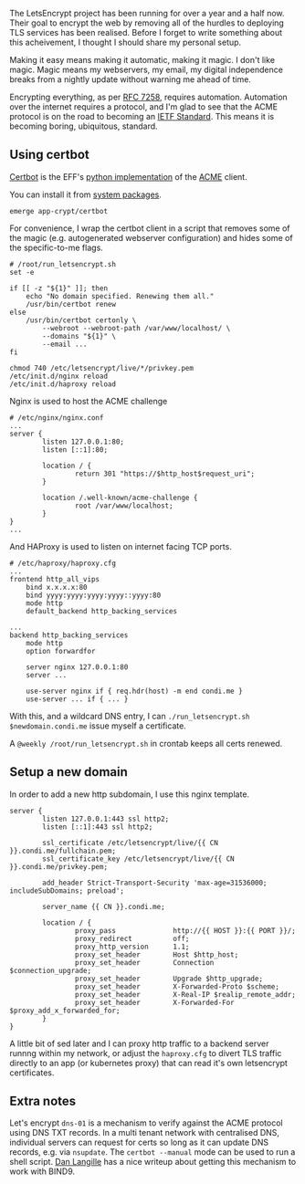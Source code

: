The LetsEncrypt project has been running for over a year and a half now. Their goal to encrypt the web by removing all of the hurdles to deploying TLS services has been realised. Before I forget to write something about this acheivement, I thought I should share my personal setup.

Making it easy means making it automatic, making it magic. I don't like magic. Magic means my webservers, my email, my digital independence breaks from a nightly update without warning me ahead of time.

Encrypting everything, as per [RFC 7258](https://tools.ietf.org/html/rfc7258), requires automation. Automation over the internet requires a protocol, and I'm glad to see that the ACME protocol is on the road to becoming an [IETF Standard](https://letsencrypt.org/2017/06/14/acme-v2-api.html). This means it is becoming boring, ubiquitous, standard.

## Using certbot

[Certbot](https://certbot.eff.org/) is the EFF's [python implementation](https://pypi.org/project/certbot/) of the [ACME](https://ietf-wg-acme.github.io/acme/) client.

You can install it from [system packages](https://packages.gentoo.org/packages/app-crypt/certbot).

    emerge app-crypt/certbot

For convenience, I wrap the certbot client in a script that removes some of the magic (e.g. autogenerated webserver configuration) and hides some of the specific-to-me flags.

    # /root/run_letsencrypt.sh
    set -e

    if [[ -z "${1}" ]]; then
        echo "No domain specified. Renewing them all."
        /usr/bin/certbot renew
    else
        /usr/bin/certbot certonly \
            --webroot --webroot-path /var/www/localhost/ \
            --domains "${1}" \
            --email ...
    fi

    chmod 740 /etc/letsencrypt/live/*/privkey.pem
    /etc/init.d/nginx reload
    /etc/init.d/haproxy reload

Nginx is used to host the ACME challenge

    # /etc/nginx/nginx.conf
    ...
    server {
            listen 127.0.0.1:80;
            listen [::1]:80;

            location / {
                    return 301 "https://$http_host$request_uri";
            }

            location /.well-known/acme-challenge {
                    root /var/www/localhost;
            }
    }
    ...

And HAProxy is used to listen on internet facing TCP ports.

    # /etc/haproxy/haproxy.cfg
    ...
    frontend http_all_vips
        bind x.x.x.x:80
        bind yyyy:yyyy:yyyy:yyyy::yyyy:80
        mode http
        default_backend http_backing_services

    ...
    backend http_backing_services
        mode http
        option forwardfor
        
        server nginx 127.0.0.1:80
        server ...

        use-server nginx if { req.hdr(host) -m end condi.me }
        use-server ... if { ... }

With this, and a wildcard DNS entry, I can `./run_letsencrypt.sh $newdomain.condi.me` issue myself a certificate.

A `@weekly /root/run_letsencrypt.sh` in crontab keeps all certs renewed.

## Setup a new domain

In order to add a new http subdomain, I use this nginx template.

    server {
            listen 127.0.0.1:443 ssl http2;
            listen [::1]:443 ssl http2;

            ssl_certificate /etc/letsencrypt/live/{{ CN }}.condi.me/fullchain.pem;
            ssl_certificate_key /etc/letsencrypt/live/{{ CN }}.condi.me/privkey.pem;

            add_header Strict-Transport-Security 'max-age=31536000; includeSubDomains; preload';

            server_name {{ CN }}.condi.me;

            location / {
                    proxy_pass              http://{{ HOST }}:{{ PORT }}/;
                    proxy_redirect          off;
                    proxy_http_version      1.1;
                    proxy_set_header        Host $http_host;
                    proxy_set_header        Connection $connection_upgrade;
                    proxy_set_header        Upgrade $http_upgrade;
                    proxy_set_header        X-Forwarded-Proto $scheme;
                    proxy_set_header        X-Real-IP $realip_remote_addr;
                    proxy_set_header        X-Forwarded-For $proxy_add_x_forwarded_for;
            }
    }

A little bit of sed later and I can proxy http traffic to a backend server runnng within my network, or adjust the `haproxy.cfg` to divert TLS traffic directly to an app (or kubernetes proxy) that can read it's own letsencrypt certificates.


## Extra notes

Let's encrypt `dns-01` is a mechanism to verify against the ACME protocol using DNS TXT records. In a multi tenant network with centralised DNS, individual servers can request for certs so long as it can update DNS records, e.g. via `nsupdate`. The `certbot --manual` mode can be used to run a shell script. [Dan Langille](https://dan.langille.org/2017/05/31/creating-a-txt-only-nsupdate-connection-for-lets-encrypt/) has a nice writeup about getting this mechanism to work with BIND9.

